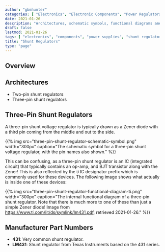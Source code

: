 ```yaml
---
author: "gbmhunter"
categories: [ "Electronics", "Electronic Components", "Power Regulators" ]
date: 2021-01-26
description: "Architectures, schematic symbols, functional diagrams and more info on 2 and 3-pin shunt voltage regulators."
draft: false
lastmod: 2021-01-26
tags: [ "electronics", "components", "power supplies", "shunt regulators", "Zeners", "Zener diodes", "voltage references" ]
title: "Shunt Regulators"
type: "page"
---
```


## Overview


## Architectures

* Two-pin shunt regulators
* Three-pin shunt regulators

## Three-Pin Shunt Regulators

A three-pin shunt voltage regulator is typically drawn as a Zener diode with a third pin coming from the middle and out to the side. 

{{% img src="three-pin-shunt-regulator-schematic-symbol.png" width="300px" caption="The schematic symbol for a three-pin shunt voltage regulator, with the pin names also shown." %}}

This can be confusing, as a three-pin shunt regulator is an IC (integrated circuit) that typically contains an op-amp, and BJT transistor along with the Zener! This is also reflected by the `U` IC designator prefix which is commonly used for these devices. The following image shows what actually is inside one of these devices:

{{% img src="three-pin-shunt-regulator-functional-diagram-ti.png" width="300px" caption="The internal functional diagram of a three-pin shunt regulator. Note that there is much more to one of these than just a simple Zener diode! Image from https://www.ti.com/lit/ds/symlink/lm431.pdf, retrieved 2021-01-26." %}}


## Manufacturer Part Numbers

* **431**: Very common shunt regulator.
* **LM431**: Shunt regulator from Texas Instruments based on the 431 series.
